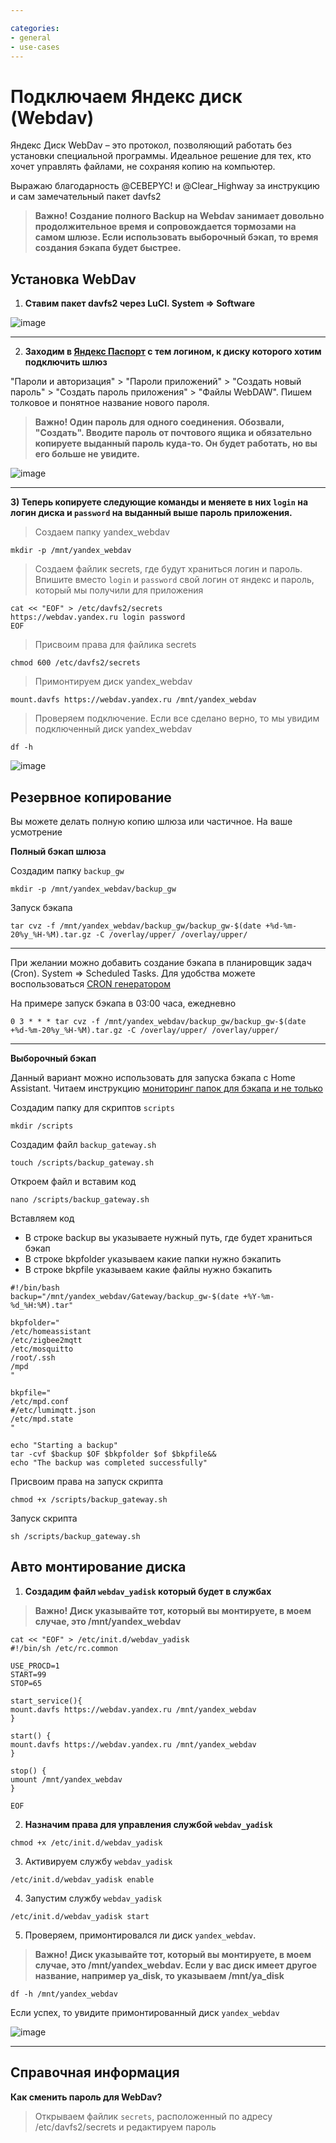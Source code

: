 ```yaml
---

categories:
- general
- use-cases
---
```

# Подключаем Яндекс диск (Webdav)

Яндекс Диск WebDav – это протокол, позволяющий работать без установки специальной программы. Идеальное решение для тех, кто хочет управлять файлами, не сохраняя копию на компьютер.

Выражаю благодарность @CEBEPYC! и @Clear_Highway за инструкцию и сам замечательный пакет davfs2

> **Важно! Создание полного Backup на Webdav занимает довольно продолжительное время и сопровождается тормозами на самом шлюзе. Если использовать выборочный бэкап, то время создания бэкапа будет быстрее.**

## Установка WebDav

1) **Ставим пакет davfs2 через LuCI. System => Software**

![image](https://user-images.githubusercontent.com/64090632/143297954-947dd2e1-2731-4165-9779-e5f062bea013.png)



***

2) **Заходим в [Яндекс Паспорт](https://passport.yandex.ru/profile) с тем логином, к диску которого хотим подключить шлюз**


"Пароли и авторизация" > "Пароли приложений" > "Создать новый пароль" > "Создать пароль приложения" > "Файлы WebDAW". Пишем толковое и понятное название нового пароля.
> **Важно! Один пароль для одного соединения. Обозвали, "Создать". Вводите пароль от почтового ящика и обязательно копируете выданный пароль куда-то. Он будет работать, но вы его больше не увидите.**

![image](https://user-images.githubusercontent.com/64090632/143298185-a5ab86eb-89ea-41f2-a048-86e294d389ff.png)


***
**3) Теперь копируете следующие команды и меняете в них `login` на логин диска и `password` на выданный выше пароль приложения.**

> Создаем папку yandex_webdav
```
mkdir -p /mnt/yandex_webdav
```

> Создаем файлик secrets, где будут храниться логин и пароль. Впишите вместо `login` и `password` свой логин от яндекс и пароль, который мы получили для приложения
```
cat << "EOF" > /etc/davfs2/secrets
https://webdav.yandex.ru login password
EOF
```

> Присвоим права для файлика secrets
```
chmod 600 /etc/davfs2/secrets
```

> Примонтируем диск yandex_webdav
```
mount.davfs https://webdav.yandex.ru /mnt/yandex_webdav
```

> Проверяем подключение. Если все сделано верно, то мы увидим подключенный диск yandex_webdav
```
df -h
```
![image](https://user-images.githubusercontent.com/64090632/143298078-e11027ca-de9b-430b-8d79-dd826066af1d.png)



## Резервное копирование

Вы можете делать полную копию шлюза или частичное. На ваше усмотрение

**Полный бэкап шлюза**

Создадим папку `backup_gw`
```
mkdir -p /mnt/yandex_webdav/backup_gw
```

Запуск бэкапа
```
tar cvz -f /mnt/yandex_webdav/backup_gw/backup_gw-$(date +%d-%m-20%y_%H-%M).tar.gz -C /overlay/upper/ /overlay/upper/
```

***

При желании можно добавить создание бэкапа в планировщик задач (Cron). System => Scheduled Tasks. Для удобства можете воспользоваться [CRON генератором](https://crontab.guru)

На примере запуск бэкапа в 03:00 часа, ежедневно

```
0 3 * * * tar cvz -f /mnt/yandex_webdav/backup_gw/backup_gw-$(date +%d-%m-20%y_%H-%M).tar.gz -C /overlay/upper/ /overlay/upper/ 

```


***

**Выборочный бэкап**

Данный вариант можно использовать для запуска бэкапа с Home Assistant. Читаем инструкцию [мониторинг папок для бэкапа и не только](https://github.com/DivanX10/Openwrt-scripts-for-gateway-zhwg11lm/wiki/Мониторинг-папок-для-бэкапа-и-не-только)

Создадим папку для скриптов `scripts`
```
mkdir /scripts
```

Создадим файл `backup_gateway.sh`
```
touch /scripts/backup_gateway.sh
```

Откроем файл и вставим код
```
nano /scripts/backup_gateway.sh
```

Вставляем код
* В строке backup вы указываете нужный путь, где будет храниться бэкап
* В строке bkpfolder указываем какие папки нужно бэкапить
* В строке bkpfile указываем какие файлы нужно бэкапить
```
#!/bin/bash
backup="/mnt/yandex_webdav/Gateway/backup_gw-$(date +%Y-%m-%d_%H:%M).tar"

bkpfolder="
/etc/homeassistant
/etc/zigbee2mqtt
/etc/mosquitto
/root/.ssh
/mpd
"

bkpfile="
/etc/mpd.conf
#/etc/lumimqtt.json
/etc/mpd.state
"

echo "Starting a backup"
tar -cvf $backup $OF $bkpfolder $of $bkpfile&&
echo "The backup was completed successfully"
```

Присвоим права на запуск скрипта
```
chmod +x /scripts/backup_gateway.sh
```

Запуск скрипта
```
sh /scripts/backup_gateway.sh
```

## Авто монтирование диска

1) **Создадим файл `webdav_yadisk` который будет в службах**

> **Важно! Диск указывайте тот, который вы монтируете, в моем случае, это /mnt/yandex_webdav**

```
cat << "EOF" > /etc/init.d/webdav_yadisk
#!/bin/sh /etc/rc.common

USE_PROCD=1
START=99
STOP=65

start_service(){
mount.davfs https://webdav.yandex.ru /mnt/yandex_webdav
}

start() {
mount.davfs https://webdav.yandex.ru /mnt/yandex_webdav
}

stop() {
umount /mnt/yandex_webdav
}

EOF
```

2) **Назначим права для управления службой `webdav_yadisk`**
```
chmod +x /etc/init.d/webdav_yadisk
````

3) Активируем службу `webdav_yadisk`
```
/etc/init.d/webdav_yadisk enable
```

4) Запустим службу `webdav_yadisk`
```
/etc/init.d/webdav_yadisk start
```

5) Проверяем, примонтировался ли диск `yandex_webdav`.
> **Важно! Диск указывайте тот, который вы монтируете, в моем случае, это /mnt/yandex_webdav. Если у вас диск имеет другое название, например ya_disk, то указываем /mnt/ya_disk**

```
df -h /mnt/yandex_webdav
```
Если успех, то увидите примонтированный диск `yandex_webdav`

![image](https://user-images.githubusercontent.com/64090632/143298279-0bab79a6-eb8c-4386-b283-d3efbe435f24.png)


***

## Справочная информация

**Как сменить пароль для WebDav?**
> Открываем файлик `secrets`, расположенный по адресу /etc/davfs2/secrets и редактируем пароль





